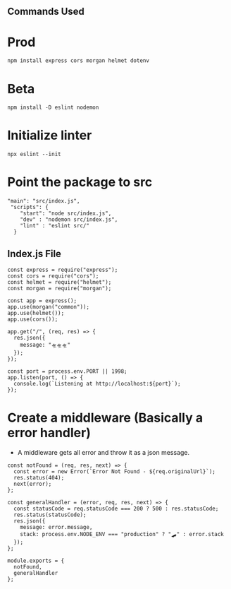 ## Commands Used

# Prod

`npm install express cors morgan helmet dotenv`

# Beta

`npm install -D eslint nodemon`

# Initialize linter

`npx eslint --init`

# Point the package to src

```
"main": "src/index.js",
 "scripts": {
    "start": "node src/index.js",
    "dev" : "nodemon src/index.js",
    "lint" : "eslint src/"
  }
```

## Index.js File

```
const express = require("express");
const cors = require("cors");
const helmet = require("helmet");
const morgan = require("morgan");

const app = express();
app.use(morgan("common"));
app.use(helmet());
app.use(cors());

app.get("/", (req, res) => {
  res.json({
    message: "🛸🛸🛸"
  });
});

const port = process.env.PORT || 1998;
app.listen(port, () => {
  console.log(`Listening at http://localhost:${port}`);
});
```

# Create a middleware (Basically a error handler)

- A middleware gets all error and throw it as a json message.

```
const notFound = (req, res, next) => {
  const error = new Error(`Error Not Found - ${req.originalUrl}`);
  res.status(404);
  next(error);
};

const generalHandler = (error, req, res, next) => {
  const statusCode = req.statusCode === 200 ? 500 : res.statusCode;
  res.status(statusCode);
  res.json({
    message: error.message,
    stack: process.env.NODE_ENV === "production" ? "🛹" : error.stack
  });
};

module.exports = {
  notFound,
  generalHandler
};
```
